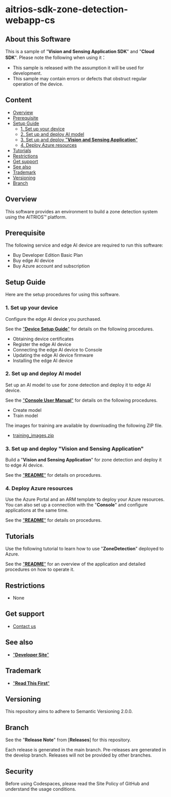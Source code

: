 # aitrios-sdk-zone-detection-webapp-cs

## About this Software

This is a sample of "**Vision and Sensing Application SDK**" and "**Cloud SDK**". Please note the following when using it：

- This sample is released with the assumption it will be used for development.
- This sample may contain errors or defects that obstruct regular operation of the device.

## Content <!-- omit in toc -->

- [Overview](#overview)
- [Prerequisite](#prerequisite)
- [Setup Guide](#setup-guide)
  - [1. Set up your device](#1-set-up-your-device)
  - [2. Set up and deploy AI model](#2-set-up-and-deploy-ai-model)
  - [3. Set up and deploy "**Vision and Sensing Application**"](#3-set-up-and-deploy-vision-and-sensing-application)
  - [4. Deploy Azure resources](#4-deploy-azure-resources)
- [Tutorials](#tutorials)
- [Restrictions](#restrictions)
- [Get support](#get-support)
- [See also](#see-also)
- [Trademark](#trademark)
- [Versioning](#versioning)
- [Branch](#branch)

## Overview

This software provides an environment to build a zone detection system using the AITRIOS&trade; platform.

## Prerequisite

The following service and edge AI device are required to run this software:

- Buy Developer Edition Basic Plan
- Buy edge AI device
- Buy Azure account and subscription

## Setup Guide

Here are the setup procedures for using this software.

### 1. Set up your device

Configure the edge AI device you purchased.

See the ["**Device Setup Guide**"](https://developer.aitrios.sony-semicon.com/en/documents/device-setup-guide) for details on the following procedures.

- Obtaining device certificates 
- Register the edge AI device 
- Connecting the edge AI device to Console 
- Updating the edge AI device firmware 
- Installing the edge AI device

### 2. Set up and deploy AI model

Set up an AI model to use for zone detection and deploy it to edge AI device.

See the ["**Console User Manual**"](https://developer.aitrios.sony-semicon.com/en/documents/console-user-manual) for details on the following procedures.

- Create model
- Train model

The images for training are available by downloading the following ZIP file.

- [training_images.zip](./sample/training_images.zip)

### 3. Set up and deploy "**Vision and Sensing Application**"

Build a "**Vision and Sensing Application**" for zone detection and deploy it to edge AI device.

See the ["**README**"](./sample/README.md) for details on procedures.

### 4. Deploy Azure resources

Use the Azure Portal and an ARM template to deploy your Azure resources. </br> 
You can also set up a connection with the "**Console**" and configure applications at the same time.

See the ["**README**"](./deploy/README.md) for details on procedures.

## Tutorials

Use the following tutorial to learn how to use "**ZoneDetection**" deployed to Azure.

See the ["**README**"](./ZoneDetection/README.md) for an overview of the application and detailed procedures on how to operate it.

## Restrictions

- None

## Get support

- [Contact us](https://developer.aitrios.sony-semicon.com/en/contact-us-en)

## See also

- ["**Developer Site**"](https://developer.aitrios.sony-semicon.com/en/edge-ai-sensing/)

## Trademark

- ["**Read This First**"](https://developer.aitrios.sony-semicon.com/en/documents/read-this-first)

## Versioning

This repository aims to adhere to Semantic Versioning 2.0.0.

## Branch

See the "**Release Note**" from [**Releases**] for this repository.

Each release is generated in the main branch. Pre-releases are generated in the develop branch. Releases will not be provided by other branches.

## Security

Before using Codespaces, please read the Site Policy of GitHub and understand the usage conditions.
